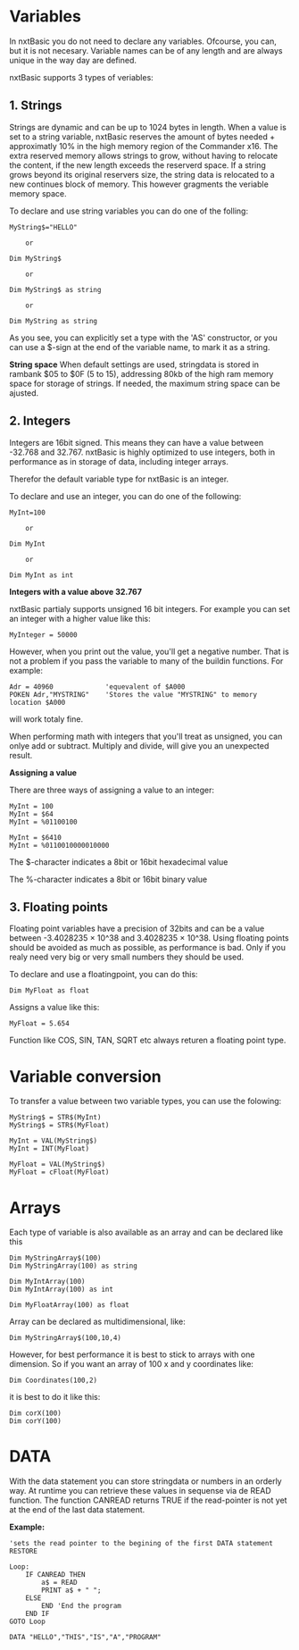 # Variables

In nxtBasic you do not need to declare any variables. Ofcourse, you can, but it is not necesary. Variable names can be of any length and are always unique in the way day are defined.

nxtBasic supports 3 types of veriables:


## 1. Strings
Strings are dynamic and can be up to 1024 bytes in length. When a value is set to a string variable, nxtBasic reserves the amount of bytes needed + approximatly 10% in the high memory region of the Commander x16. The extra reserved memory allows strings to grow, without having to relocate the content, if the new length exceeds the reserverd space. If a string grows beyond its original reservers size, the string data is relocated to a new continues block of memory. This however gragments the veriable memory space.

To declare and use string variables you can do one of the folling:

    MyString$="HELLO"      

        or
        
    Dim MyString$
    
        or
        
    Dim MyString$ as string
    
        or
        
    Dim MyString as string

As you see, you can explicitly set a type with the 'AS' constructor, or you can use a $-sign at the end of the variable name, to mark it as a string.

**String space**
When default settings are used, stringdata is stored in rambank $05 to $0F (5 to 15), addressing 80kb of the high ram memory space for storage of strings. If needed, the maximum string space can be ajusted.

## 2. Integers

Integers are 16bit signed. This means they can have a value between -32.768 and 32.767. nxtBasic is highly optimized to use integers, both in performance as in storage of data, including integer arrays. 

Therefor the default variable type for nxtBasic is an integer. 

To declare and use an integer, you can do one of the following:


    MyInt=100      

        or
        
    Dim MyInt
    
        or
        
    Dim MyInt as int
    

**Integers with a value above 32.767**

nxtBasic partialy supports unsigned 16 bit integers. For example you can set an integer with a higher value like this:
    
    MyInteger = 50000
    
However, when you print out the value, you'll get a negative number. That is not a problem if you pass the variable to many of the buildin functions. For example:

    Adr = 40960             'equevalent of $A000
    POKEN Adr,"MYSTRING"    'Stores the value "MYSTRING" to memory location $A000
    
will work totaly fine. 

When performing math with integers that you'll treat as unsigned, you can onlye add or subtract. Multiply and divide, will give you an unexpected result.

**Assigning a value**

There are three ways of assigning a value to an integer:
    
    MyInt = 100
    MyInt = $64
    MyInt = %01100100
    
    MyInt = $6410
    MyInt = %0110010000010000

The $-character indicates a 8bit or 16bit hexadecimal value

The %-character indicates a 8bit or 16bit binary value 

## 3. Floating points

Floating point variables have a precision of 32bits and can be a value between -3.4028235 × 10^38 and 3.4028235 × 10^38. Using floating points should be avoided as much as possible, as performance is bad. Only if you realy need very big or very small numbers they should be used.

To declare and use a floatingpoint, you can do this:

    Dim MyFloat as float

Assigns a value like this:

    MyFloat = 5.654
    
Function like COS, SIN, TAN, SQRT etc always returen a floating point type.

# Variable conversion

To transfer a value between two variable types, you can use the folowing:

    MyString$ = STR$(MyInt)
    MyString$ = STR$(MyFloat)
    
    MyInt = VAL(MyString$)
    MyInt = INT(MyFloat)
    
    MyFloat = VAL(MyString$)
    MyFloat = cFloat(MyFloat)
    

# Arrays

Each type of variable is also available as an array and can be declared like this

    Dim MyStringArray$(100)
    Dim MyStringArray(100) as string
    
    Dim MyIntArray(100)      
    Dim MyIntArray(100) as int
    
    Dim MyFloatArray(100) as float
    
Array can be declared as multidimensional, like:

    Dim MyStringArray$(100,10,4)
    
However, for best performance it is best to stick to arrays with one dimension. So if you want an array of 100 x and y coordinates like:

    Dim Coordinates(100,2)
    
it is best to do it like this:

    Dim corX(100)
    Dim corY(100)
    

# DATA
With the data statement you can store stringdata or numbers in an orderly way. At runtime you can retrieve these values in sequense via de READ function. The function CANREAD returns TRUE if the read-pointer is not yet at the end of the last data statement.

**Example:**

    'sets the read pointer to the begining of the first DATA statement
    RESTORE 
    
    Loop:
        IF CANREAD THEN
            a$ = READ
            PRINT a$ + " ";
        ELSE
            END 'End the program
        END IF
    GOTO Loop
    
    DATA "HELLO","THIS","IS","A","PROGRAM"